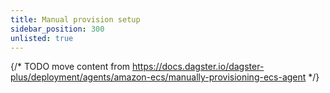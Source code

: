 ```yaml
---
title: Manual provision setup
sidebar_position: 300
unlisted: true
---
```


{/* TODO move content from https://docs.dagster.io/dagster-plus/deployment/agents/amazon-ecs/manually-provisioning-ecs-agent */}